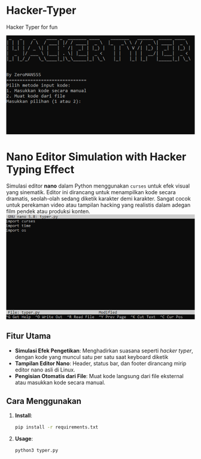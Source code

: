 # Hacker-Typer
Hacker Typer for fun

![ss](images/Screenshot.png)
# Nano Editor Simulation with Hacker Typing Effect
Simulasi editor **nano** dalam Python menggunakan `curses` untuk efek visual yang sinematik. Editor ini dirancang untuk menampilkan kode secara dramatis, seolah-olah sedang diketik karakter demi karakter. Sangat cocok untuk perekaman video atau tampilan hacking yang realistis dalam adegan film pendek atau produksi konten.
![ss](images/Screenshot(1).png)
## Fitur Utama
- **Simulasi Efek Pengetikan**: Menghadirkan suasana seperti *hacker typer*, dengan kode yang muncul satu per satu saat keyboard diketik
- **Tampilan Editor Nano**: Header, status bar, dan footer dirancang mirip editor nano asli di Linux.
- **Pengisian Otomatis dari File**: Muat kode langsung dari file eksternal atau masukkan kode secara manual.

## Cara Menggunakan
1. **Install**:
   ```bash
   pip install -r requirements.txt

2. **Usage**:
   ```bash
   python3 typer.py
